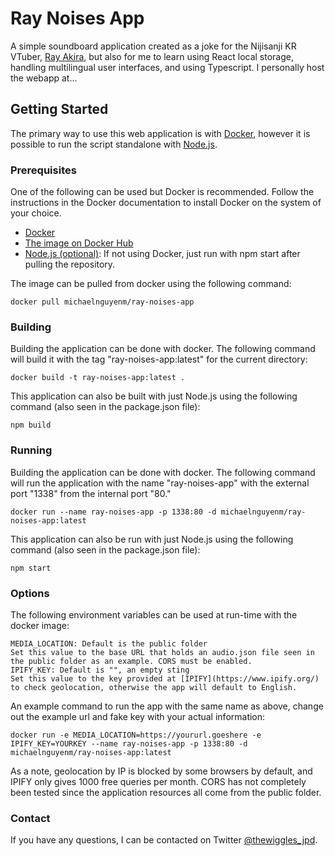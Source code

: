 # Ray Noises App

A simple soundboard application created as a joke for the Nijisanji KR VTuber, [Ray Akira](https://www.youtube.com/channel/UC7hffDQLKIEG-_zoAQkMIvg), but also for me to learn using React local storage, handling multilingual user interfaces, and using Typescript. I personally host the webapp at...

## Getting Started

The primary way to use this web application is with [Docker](https://www.docker.com/), however it is possible to run the script standalone with [Node.js](https://nodejs.org/).

### Prerequisites

One of the following can be used but Docker is recommended. Follow the instructions in the Docker documentation to install Docker on the system of your choice.

- [Docker](https://www.docker.com/)
- [The image on Docker Hub](https://hub.docker.com/r/michaelnguyenm/ray-noises-app)
- [Node.js (optional)](https://nodejs.org/): If not using Docker, just run with npm start after pulling the repository.

The image can be pulled from docker using the following command:

    docker pull michaelnguyenm/ray-noises-app

### Building

Building the application can be done with docker. The following command will build it with the tag "ray-noises-app:latest" for the current directory:

    docker build -t ray-noises-app:latest .

This application can also be built with just Node.js using the following command (also seen in the package.json file):

    npm build

### Running

Building the application can be done with docker. The following command will run the application with the name "ray-noises-app" with the external port "1338" from the internal port "80."

    docker run --name ray-noises-app -p 1338:80 -d michaelnguyenm/ray-noises-app:latest

This application can also be run with just Node.js using the following command (also seen in the package.json file):

    npm start

### Options

The following environment variables can be used at run-time with the docker image:

```
MEDIA_LOCATION: Default is the public folder
Set this value to the base URL that holds an audio.json file seen in the public folder as an example. CORS must be enabled.
IPIFY_KEY: Default is "", an empty sting
Set this value to the key provided at [IPIFY](https://www.ipify.org/) to check geolocation, otherwise the app will default to English.
```

An example command to run the app with the same name as above, change out the example url and fake key with your actual information:

    docker run -e MEDIA_LOCATION=https://yoururl.goeshere -e IPIFY_KEY=YOURKEY --name ray-noises-app -p 1338:80 -d michaelnguyenm/ray-noises-app:latest

As a note, geolocation by IP is blocked by some browsers by default, and IPIFY only gives 1000 free queries per month. CORS has not completely been tested since the application resources all come from the public folder.

### Contact

If you have any questions, I can be contacted on Twitter [@thewiggles_jpd](https://twitter.com/TheWiggles_jpd).
